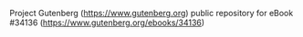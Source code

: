 Project Gutenberg (https://www.gutenberg.org) public repository for eBook #34136 (https://www.gutenberg.org/ebooks/34136)
